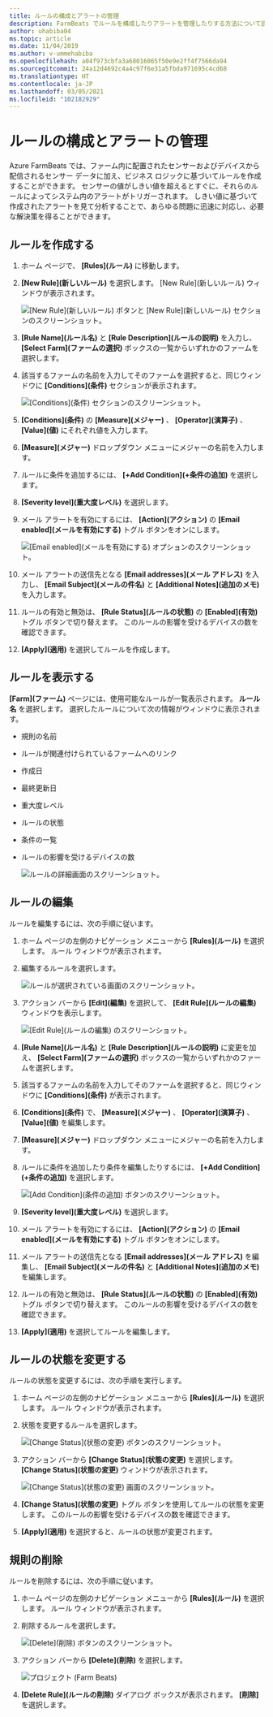 ```yaml
---
title: ルールの構成とアラートの管理
description: FarmBeats でルールを構成したりアラートを管理したりする方法について説明します。
author: uhabiba04
ms.topic: article
ms.date: 11/04/2019
ms.author: v-ummehabiba
ms.openlocfilehash: a04f973cbfa3a68016065f50e9e2ff4f7566da94
ms.sourcegitcommit: 24a12d4692c4a4c97f6e31a5fbda971695c4cd68
ms.translationtype: HT
ms.contentlocale: ja-JP
ms.lasthandoff: 03/05/2021
ms.locfileid: "102182929"
---
```

# <a name="configure-rules-and-manage-alerts"></a>ルールの構成とアラートの管理

Azure FarmBeats では、ファーム内に配置されたセンサーおよびデバイスから配信されるセンサー データに加え、ビジネス ロジックに基づいてルールを作成することができます。 センサーの値がしきい値を超えるとすぐに、それらのルールによってシステム内のアラートがトリガーされます。 しきい値に基づいて作成されたアラートを見て分析することで、あらゆる問題に迅速に対応し、必要な解決策を得ることができます。

## <a name="create-rule"></a>ルールを作成する

1. ホーム ページで、 **[Rules]\(ルール\)** に移動します。
2. **[New Rule]\(新しいルール\)** を選択します。 [New Rule]\(新しいルール\) ウィンドウが表示されます。

    ![[New Rule]\(新しいルール\) ボタンと [New Rule]\(新しいルール\) セクションのスクリーンショット。](./media/configure-rules-and-alerts-in-azure-farmbeats/new-rule-1.png)

3. **[Rule Name]\(ルール名\)** と **[Rule Description]\(ルールの説明\)** を入力し、 **[Select Farm]\(ファームの選択\)** ボックスの一覧からいずれかのファームを選択します。
4. 該当するファームの名前を入力してそのファームを選択すると、同じウィンドウに **[Conditions]\(条件\)** セクションが表示されます。  

    ![[Conditions]\(条件\) セクションのスクリーンショット。](./media/configure-rules-and-alerts-in-azure-farmbeats/new-rule-condition-1.png)

5. **[Conditions]\(条件\)** の **[Measure]\(メジャー\)** 、 **[Operator]\(演算子\)** 、 **[Value]\(値\)** にそれぞれ値を入力します。
6. **[Measure]\(メジャー\)** ドロップダウン メニューにメジャーの名前を入力します。
7. ルールに条件を追加するには、 **[+Add Condition]\(+条件の追加\)** を選択します。
8. **[Severity level]\(重大度レベル\)** を選択します。
9. メール アラートを有効にするには、 **[Action]\(アクション\)** の **[Email enabled]\(メールを有効にする\)** トグル ボタンをオンにします。

    ![[Email enabled]\(メールを有効にする\) オプションのスクリーンショット。](./media/configure-rules-and-alerts-in-azure-farmbeats/new-rule-email-1.png)

10. メール アラートの送信先となる **[Email addresses]\(メール アドレス\)** を入力し、 **[Email Subject]\(メールの件名\)** と **[Additional Notes]\(追加のメモ\)** を入力します。  
11. ルールの有効と無効は、 **[Rule Status]\(ルールの状態\)** の **[Enabled]\(有効\)** トグル ボタンで切り替えます。
    このルールの影響を受けるデバイスの数を確認できます。
12. **[Apply]\(適用\)** を選択してルールを作成します。

## <a name="view-rule"></a>ルールを表示する

**[Farm]\(ファーム\)** ページには、使用可能なルールが一覧表示されます。 **ルール名** を選択します。 選択したルールについて次の情報がウィンドウに表示されます。
 - 規則の名前
 - ルールが関連付けられているファームへのリンク
 - 作成日
 - 最終更新日
 - 重大度レベル
 - ルールの状態
 - 条件の一覧  
 - ルールの影響を受けるデバイスの数

    ![ルールの詳細画面のスクリーンショット。](./media/configure-rules-and-alerts-in-azure-farmbeats/view-rule-1.png)

## <a name="edit-rule"></a>ルールの編集

ルールを編集するには、次の手順に従います。

1. ホーム ページの左側のナビゲーション メニューから **[Rules]\(ルール\)** を選択します。
   ルール ウィンドウが表示されます。
2. 編集するルールを選択します。

    ![ルールが選択されている画面のスクリーンショット。](./media/configure-rules-and-alerts-in-azure-farmbeats/edit-rule-action-bar-1.png)

3. アクション バーから **[Edit]\(編集\)** を選択して、 **[Edit Rule]\(ルールの編集\)** ウィンドウを表示します。

    ![[Edit Rule]\(ルールの編集\) のスクリーンショット。](./media/configure-rules-and-alerts-in-azure-farmbeats/edit-rule-one-1.png)

4. **[Rule Name]\(ルール名\)** と **[Rule Description]\(ルールの説明\)** に変更を加え、 **[Select Farm]\(ファームの選択\)** ボックスの一覧からいずれかのファームを選択します。
5. 該当するファームの名前を入力してそのファームを選択すると、同じウィンドウに **[Conditions]\(条件\)** が表示されます。  
6. **[Conditions]\(条件\)** で、 **[Measure]\(メジャー\)** 、 **[Operator]\(演算子\)** 、 **[Value]\(値\)** を編集します。
7. **[Measure]\(メジャー\)** ドロップダウン メニューにメジャーの名前を入力します。
8. ルールに条件を追加したり条件を編集したりするには、 **[+Add Condition]\(+条件の追加\)** を選択します。

    ![[Add Condition]\(条件の追加\) ボタンのスクリーンショット。](./media/configure-rules-and-alerts-in-azure-farmbeats/edit-rule-two-1.png)

9.  **[Severity level]\(重大度レベル\)** を選択します。  
10. メール アラートを有効にするには、 **[Action]\(アクション\)** の **[Email enabled]\(メールを有効にする\)** トグル ボタンをオンにします。
11. メール アラートの送信先となる **[Email addresses]\(メール アドレス\)** を編集し、 **[Email Subject]\(メールの件名\)** と **[Additional Notes]\(追加のメモ\)** を編集します。  
12. ルールの有効と無効は、 **[Rule Status]\(ルールの状態\)** の **[Enabled]\(有効\)** トグル ボタンで切り替えます。
このルールの影響を受けるデバイスの数を確認できます。
13. **[Apply]\(適用\)** を選択してルールを編集します。

## <a name="change-rule-status"></a>ルールの状態を変更する

ルールの状態を変更するには、次の手順を実行します。

1. ホーム ページの左側のナビゲーション メニューから **[Rules]\(ルール\)** を選択します。 ルール ウィンドウが表示されます。
2. 状態を変更するルールを選択します。

    ![[Change Status]\(状態の変更\) ボタンのスクリーンショット。](./media/configure-rules-and-alerts-in-azure-farmbeats/change-status-rule-action-bar-1.png)

3. アクション バーから **[Change Status]\(状態の変更\)** を選択します。 **[Change Status]\(状態の変更\)** ウィンドウが表示されます。

    ![[Change Status]\(状態の変更\) 画面のスクリーンショット。](./media/configure-rules-and-alerts-in-azure-farmbeats/rule-change-status-1.png)

3. **[Change Status]\(状態の変更\)** トグル ボタンを使用してルールの状態を変更します。
   このルールの影響を受けるデバイスの数を確認できます。
4. **[Apply]\(適用\)** を選択すると、ルールの状態が変更されます。

## <a name="delete-rule"></a>規則の削除

ルールを削除するには、次の手順に従います。

1. ホーム ページの左側のナビゲーション メニューから **[Rules]\(ルール\)** を選択します。 ルール ウィンドウが表示されます。
2. 削除するルールを選択します。

    ![[Delete]\(削除\) ボタンのスクリーンショット。](./media/configure-rules-and-alerts-in-azure-farmbeats/delete-rule-action-bar-1.png)

3. アクション バーから **[Delete]\(削除\)** を選択します。

    ![プロジェクト (Farm Beats)](./media/configure-rules-and-alerts-in-azure-farmbeats/delete-rule-1.png)

4. **[Delete Rule]\(ルールの削除\)** ダイアログ ボックスが表示されます。 **[削除]** を選択します。
